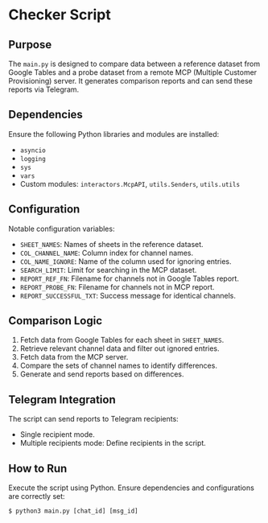# Checker Script

## Purpose

The `main.py` is designed to compare data between a reference dataset from Google Tables and a probe dataset from a remote MCP (Multiple Customer Provisioning) server. It generates comparison reports and can send these reports via Telegram.

## Dependencies

Ensure the following Python libraries and modules are installed:

- `asyncio`
- `logging`
- `sys`
- `vars`
- Custom modules: `interactors.McpAPI`, `utils.Senders`, `utils.utils`

## Configuration

Notable configuration variables:

- `SHEET_NAMES`: Names of sheets in the reference dataset.
- `COL_CHANNEL_NAME`: Column index for channel names.
- `COL_NAME_IGNORE`: Name of the column used for ignoring entries.
- `SEARCH_LIMIT`: Limit for searching in the MCP dataset.
- `REPORT_REF_FN`: Filename for channels not in Google Tables report.
- `REPORT_PROBE_FN`: Filename for channels not in MCP report.
- `REPORT_SUCCESSFUL_TXT`: Success message for identical channels.

## Comparison Logic

1. Fetch data from Google Tables for each sheet in `SHEET_NAMES`.
2. Retrieve relevant channel data and filter out ignored entries.
3. Fetch data from the MCP server.
4. Compare the sets of channel names to identify differences.
5. Generate and send reports based on differences.

## Telegram Integration

The script can send reports to Telegram recipients:
- Single recipient mode.
- Multiple recipients mode: Define recipients in the script.

## How to Run

Execute the script using Python. Ensure dependencies and configurations are correctly set:

```shell
$ python3 main.py [chat_id] [msg_id]
```